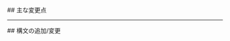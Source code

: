 <div data-breadcrumb="主な変更点" />
## 主な変更点

---

<div data-breadcrumb="主な変更点 > 構文の追加/変更" />
## 構文の追加/変更

